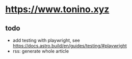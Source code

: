 # <https://www.tonino.xyz>

## todo

- add testing with playwright, see https://docs.astro.build/en/guides/testing/#playwright
- rss: generate whole article
